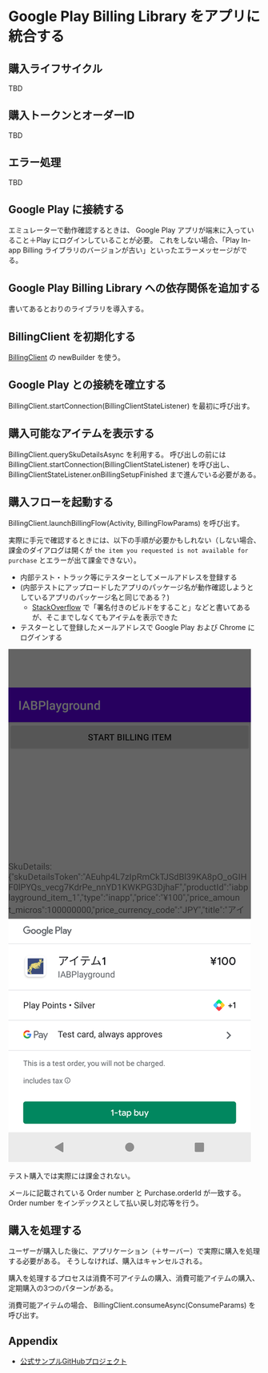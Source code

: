 # Google Play Billing Library をアプリに統合する

## 購入ライフサイクル

TBD

## 購入トークンとオーダーID

TBD

## エラー処理

TBD

## Google Play に接続する

エミュレーターで動作確認するときは、 Google Play アプリが端末に入っていること＋Play にログインしていることが必要。
これをしない場合、「Play In-app Billing ライブラリのバージョンが古い」といったエラーメッセージがでる。

## Google Play Billing Library への依存関係を追加する

書いてあるとおりのライブラリを導入する。

## BillingClient を初期化する

[BillingClient](https://developer.android.com/reference/com/android/billingclient/api/BillingClient) の newBuilder を使う。

## Google Play との接続を確立する

BillingClient.startConnection(BillingClientStateListener) を最初に呼び出す。

## 購入可能なアイテムを表示する

BillingClient.querySkuDetailsAsync を利用する。
呼び出しの前には BillingClient.startConnection(BillingClientStateListener) を呼び出し、 BillingClientStateListener.onBillingSetupFinished まで進んでいる必要がある。

## 購入フローを起動する

BillingClient.launchBillingFlow(Activity, BillingFlowParams) を呼び出す。

実際に手元で確認するときには、以下の手順が必要かもしれない（しない場合、課金のダイアログは開くが `the item you requested is not available for purchase` とエラーが出て課金できない）。

- 内部テスト・トラック等にテスターとしてメールアドレスを登録する
- (内部テストにアップロードしたアプリのパッケージ名が動作確認しようとしているアプリのパッケージ名と同じである？)
    - [StackOverflow](https://stackoverflow.com/questions/13117081/the-item-you-requested-is-not-available-for-purchase) で「署名付きのビルドをすること」などと書いてあるが、そこまでしなくてもアイテムを表示できた
- テスターとして登録したメールアドレスで Google Play および Chrome にログインする

![購入フローを起動する](./launch-the-purchase-flow.png)

テスト購入では実際には課金されない。

メールに記載されている Order number と Purchase.orderId が一致する。
Order number をインデックスとして払い戻し対応等を行う。

## 購入を処理する

ユーザーが購入した後に、アプリケーション（＋サーバー）で実際に購入を処理する必要がある。
そうしなければ、購入はキャンセルされる。

購入を処理するプロセスは消費不可アイテムの購入、消費可能アイテムの購入、定期購入の3つのパターンがある。

消費可能アイテムの場合、 BillingClient.consumeAsync(ConsumeParams) を呼び出す。

## Appendix

- [公式サンプルGitHubプロジェクト](https://github.com/android/play-billing-samples)
